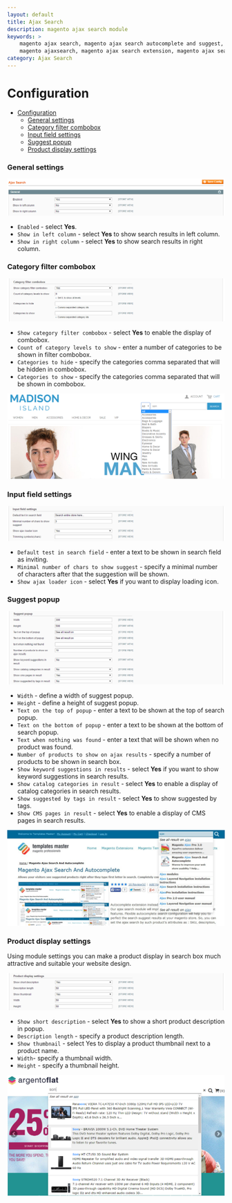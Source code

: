 ```yaml
---
layout: default
title: Ajax Search
description: magento ajax search module
keywords: >
    magento ajax search, magento ajax search autocomplete and suggest,
    magento ajaxsearch, magento ajax search extension, magento ajax search suggest
category: Ajax Search
---
```


# Configuration

 -  [Configuration](#configuration)
    - [General settings](#general-settings)
    - [Category filter combobox](#category-filter-combobox)
    - [Input field settings](#input-field-settings)
    - [Suggest popup](#suggest-popup)
    - [Product display settings](#product-display-settings)

### General settings

![General](/images/m1/extensions/ajax-search/general.png)

-   `Enabled` - select **Yes**.
-   `Show in left column` - select **Yes** to show search results in left column.
-   `Show in right column` - select **Yes** to show search results in right column.

### Category filter combobox

![Combobox settings](/images/m1/extensions/ajax-search/combobox.png)

-   `Show category filter combobox` - select **Yes** to enable the display of combobox.
-   `Count of category levels to show` - enter a number of categories to be shown in filter combobox.
-   `Categories to hide` - specify the categories comma separated that will be hidden in combobox. 
-   `Categories to show` - specify the categories comma separated that will be shown in combobox.

![Category filter](/images/m1/extensions/ajax-search/combobox-frontend.png)

### Input field settings

![Input field settings](/images/m1/extensions/ajax-search/input-field-settings.png)

-   `Default test in search field` - enter a text to be shown in search field as inviting.
-   `Minimal number of chars to show suggest` - specify a minimal number of characters after that the suggestion will be shown.
-   `Show ajax loader icon` - select **Yes** if you want to display loading icon.

### Suggest popup

![Suggest popup settings](/images/m1/extensions/ajax-search/suggest-popup.png)

-   `Width` - define a width of suggest popup. 
-   `Height` - define a height of suggest popup.
-   `Text on the top of popup` - enter a text to be shown at the top of search popup.  
-   `Text on the bottom of popup` - enter a text to be shown at the bottom of search popup.
-   `Text when nothing was found` - enter a text that will be shown when no product was found.
-   `Number of products to show on ajax results` - specify a number of products to be shown in search box.
-   `Show keyword suggestions in results` - select **Yes** if you want to show keyword suggestions in search results.
-   `Show catalog categories in result` - select **Yes** to enable a display of catalog categories in search results.
-   `Show suggested by tags in result` - select **Yes** to show suggested by tags.
-   `Show CMS pages in result` - select **Yes** to enable a display of CMS pages in search results.

![CMS pages suggestion](/images/m1/extensions/ajax-search/cms-page-suggest.png) 

### Product display settings

Using module settings you can make a product display in search box much attractive and suitable your website design.

![Product display settings](/images/m1/extensions/ajax-search/product-display.png)

-   `Show short description` - select **Yes** to show a short product description in popup.
-   `Description length` - specify a product description length.
-   `Show thumbnail` - select Yes to display a product thumbnail next to a product name.
-   `Width`- specify a thumbnail width.
-   `Height` -  specify a thumbnail height.

![Product display frontend](/images/m1/extensions/ajax-search/product-display-frontend.png)
